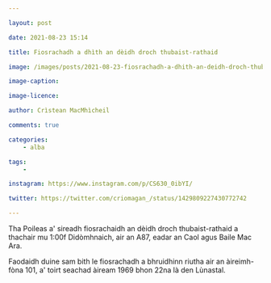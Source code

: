 ```yaml
---

layout: post

date: 2021-08-23 15:14

title: Fiosrachadh a dhìth an dèidh droch thubaist-rathaid

image: /images/posts/2021-08-23-fiosrachadh-a-dhith-an-deidh-droch-thubaist-rathaid.jpg

image-caption:

image-licence:

author: Crìstean MacMhìcheil

comments: true

categories:
    - alba

tags:
    -

instagram: https://www.instagram.com/p/CS630_0ibYI/

twitter: https://twitter.com/criomagan_/status/1429809227430772742

---
```


Tha Poileas a' sireadh fiosrachaidh an dèidh droch thubaist-rathaid a thachair mu 1:00f Didòmhnaich, air an A87, eadar an Caol agus Baile Mac Ara.

<!--more-->

Faodaidh duine sam bith le fiosrachadh a bhruidhinn riutha air an àireimh-fòna 101, a' toirt seachad àiream 1969 bhon 22na là den Lùnastal.
